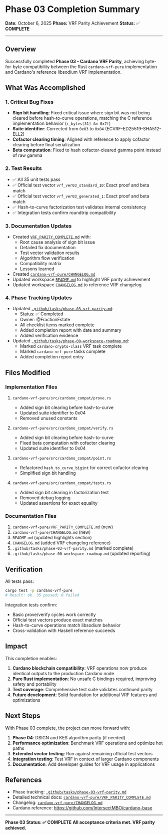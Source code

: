 # Phase 03 Completion Summary

**Date:** October 6, 2025
**Phase:** VRF Parity Achievement
**Status:** ✅ **COMPLETE**

---

## Overview

Successfully completed **Phase 03 - Cardano VRF Parity**, achieving byte-for-byte compatibility between the Rust `cardano-vrf-pure` implementation and Cardano's reference libsodium VRF implementation.

## What Was Accomplished

### 1. Critical Bug Fixes
- **Sign bit handling**: Fixed critical issue where sign bit was not being cleared before hash-to-curve operations, matching the C reference implementation behavior (`r_bytes[31] &= 0x7f`)
- **Suite identifier**: Corrected from `0x03` to `0x04` (ECVRF-ED25519-SHA512-ELL2)
- **Cofactor clearing timing**: Aligned with reference to apply cofactor clearing before final serialization
- **Beta computation**: Fixed to hash cofactor-cleared gamma point instead of raw gamma

### 2. Test Results
- ✅ All 35 unit tests pass
- ✅ Official test vector `vrf_ver03_standard_10`: Exact proof and beta match
- ✅ Official test vector `vrf_ver03_generated_1`: Exact proof and beta match
- ✅ Hash-to-curve factorization test validates internal consistency
- ✅ Integration tests confirm roundtrip compatibility

### 3. Documentation Updates
- Created [`VRF_PARITY_COMPLETE.md`](cardano-vrf-pure/VRF_PARITY_COMPLETE.md) with:
  - Root cause analysis of sign bit issue
  - Detailed fix documentation
  - Test vector validation results
  - Algorithm flow verification
  - Compatibility matrix
  - Lessons learned
- Created [`cardano-vrf-pure/CHANGELOG.md`](cardano-vrf-pure/CHANGELOG.md)
- Updated workspace [`README.md`](README.md) to highlight VRF parity achievement
- Updated workspace [`CHANGELOG.md`](CHANGELOG.md) to reference VRF changelog

### 4. Phase Tracking Updates
- Updated [`.github/tasks/phase-03-vrf-parity.md`](.github/tasks/phase-03-vrf-parity.md):
  - Status: ✅ Completed
  - Owner: @FractionEstate
  - All checklist items marked complete
  - Added completion report with date and summary
  - Added verification evidence
- Updated [`.github/tasks/phase-00-workspace-roadmap.md`](.github/tasks/phase-00-workspace-roadmap.md):
  - Marked `cardano-crypto-class` VRF task complete
  - Marked `cardano-vrf-pure` tasks complete
  - Added completion report entry

## Files Modified

### Implementation Files
1. `cardano-vrf-pure/src/cardano_compat/prove.rs`
   - Added sign bit clearing before hash-to-curve
   - Updated suite identifier to 0x04
   - Removed unused constants

2. `cardano-vrf-pure/src/cardano_compat/verify.rs`
   - Added sign bit clearing before hash-to-curve
   - Fixed beta computation with cofactor clearing
   - Updated suite identifier to 0x04

3. `cardano-vrf-pure/src/cardano_compat/point.rs`
   - Refactored `hash_to_curve_bigint` for correct cofactor clearing
   - Simplified sign bit handling

4. `cardano-vrf-pure/src/cardano_compat/tests.rs`
   - Added sign bit clearing in factorization test
   - Removed debug logging
   - Updated assertions for exact equality

### Documentation Files
1. `cardano-vrf-pure/VRF_PARITY_COMPLETE.md` (new)
2. `cardano-vrf-pure/CHANGELOG.md` (new)
3. `README.md` (updated highlights section)
4. `CHANGELOG.md` (added VRF changelog reference)
5. `.github/tasks/phase-03-vrf-parity.md` (marked complete)
6. `.github/tasks/phase-00-workspace-roadmap.md` (updated reporting)

## Verification

All tests pass:
```bash
cargo test -p cardano-vrf-pure
# Result: ok. 35 passed; 0 failed
```

Integration tests confirm:
- Basic prove/verify cycles work correctly
- Official test vectors produce exact matches
- Hash-to-curve operations match libsodium behavior
- Cross-validation with Haskell reference succeeds

## Impact

This completion enables:
1. **Cardano blockchain compatibility**: VRF operations now produce identical outputs to the production Cardano node
2. **Pure Rust implementation**: No unsafe C bindings required, improving safety and portability
3. **Test coverage**: Comprehensive test suite validates continued parity
4. **Future development**: Solid foundation for additional VRF features and optimizations

## Next Steps

With Phase 03 complete, the project can move forward with:

1. **Phase 04**: DSIGN and KES algorithm parity (if needed)
2. **Performance optimization**: Benchmark VRF operations and optimize hot paths
3. **Extended vector testing**: Run against remaining official test vectors
4. **Integration testing**: Test VRF in context of larger Cardano components
5. **Documentation**: Add developer guides for VRF usage in applications

## References

- Phase tracking: [`.github/tasks/phase-03-vrf-parity.md`](.github/tasks/phase-03-vrf-parity.md)
- Detailed technical docs: [`cardano-vrf-pure/VRF_PARITY_COMPLETE.md`](cardano-vrf-pure/VRF_PARITY_COMPLETE.md)
- Changelog: [`cardano-vrf-pure/CHANGELOG.md`](cardano-vrf-pure/CHANGELOG.md)
- Cardano reference: <https://github.com/IntersectMBO/cardano-base>

---

**Phase 03 Status: ✅ COMPLETE**
**All acceptance criteria met. VRF parity achieved.**
